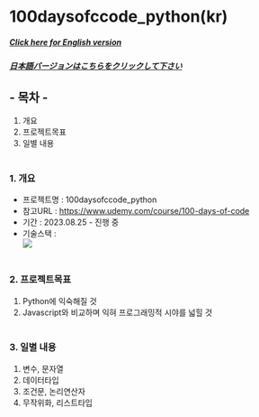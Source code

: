 # 100daysofccode_python(kr)

##### [Click here for English version](README_EN.md)

##### [日本語バージョンはこちらをクリックして下さい](README_JP.md)

## - 목차 -

1. 개요
2. 프로젝트목표
3. 일별 내용
   </br>
   </br>

### 1. 개요

- 프로젝트명 : 100daysofccode_python
- 참고URL : https://www.udemy.com/course/100-days-of-code
- 기간 : 2023.08.25 - 진행 중
- 기술스택 : </br>
  <img src="https://img.shields.io/badge/python-3776AB?style=for-the-badge&logo=python&logoColor=white">
  </br>
  </br>

### 2. 프로젝트목표

1. Python에 익숙해질 것
2. Javascript와 비교하며 익혀 프로그래밍적 시야를 넓힐 것
   </br>
   </br>

### 3. 일별 내용 </br>

1. 변수, 문자열
2. 데이터타입
3. 조건문, 논리연산자
4. 무작위화, 리스트타입
